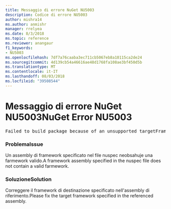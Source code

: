 ```yaml
---
title: Messaggio di errore NuGet NU5003
description: Codice di errore NU5003
author: mishra14
ms.author: anmishr
manager: rrelyea
ms.date: 8/3/2018
ms.topic: reference
ms.reviewer: anangaur
f1_keywords:
- NU5003
ms.openlocfilehash: 7df7a76caaba3ec711cb5067eb8a10115ca2de24
ms.sourcegitcommit: 4d139cb54a46616ae48d1768fa108ae3bf450d5b
ms.translationtype: MT
ms.contentlocale: it-IT
ms.lasthandoff: 08/03/2018
ms.locfileid: "39508544"
---
```

# <a name="nuget-error-nu5003"></a><span data-ttu-id="ef5ff-103">Messaggio di errore NuGet NU5003</span><span class="sxs-lookup"><span data-stu-id="ef5ff-103">NuGet Error NU5003</span></span>
<pre>Failed to build package because of an unsupported targetFramework value on 'System.Net'.</pre>

### <a name="issue"></a><span data-ttu-id="ef5ff-104">Problema</span><span class="sxs-lookup"><span data-stu-id="ef5ff-104">Issue</span></span>

<span data-ttu-id="ef5ff-105">Un assembly di framework specificato nel file nuspec neobsahuje una farmework valido.</span><span class="sxs-lookup"><span data-stu-id="ef5ff-105">A framework assembly specified in the nuspec file does not contain a valid farmework.</span></span>


### <a name="solution"></a><span data-ttu-id="ef5ff-106">Soluzione</span><span class="sxs-lookup"><span data-stu-id="ef5ff-106">Solution</span></span>

<span data-ttu-id="ef5ff-107">Correggere il framework di destinazione specificato nell'assembly di riferimento.</span><span class="sxs-lookup"><span data-stu-id="ef5ff-107">Please fix the target framework specified in the referenced assembly.</span></span>

